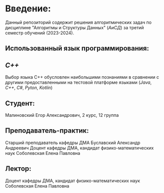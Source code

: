 # Введение:
Данный репозиторий содержит решения алгоритмических задач по дисциплине "Алгоритмы и Структуры Данных" (*АиСД*) за третий семестр обучений (2023-2024).

## Использованный язык программирования:
## *C++*
Выбор языка C++ обусловлен наибольшими познаниями в сравнении с другими предоставленными на тестовой платформе языками (*Java*, *C++*, *C#*, *Pyton*, *Kotlin*)

## Студент: 
Малиновский Егор Александрович, 2 курс, 12 группа

## Преподаватель-практик:
Старший преподаватель кафедры ДМА Буславский Александр Андреевич
Доцент кафедры ДМА, кандидат физико-математических наук Соболевская Елена Павловна

## Лектор:
Доцент кафедры ДМА, кандидат физико-математических наук Соболевская Елена Павловна

